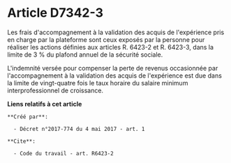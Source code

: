 # Article D7342-3

Les frais d'accompagnement à la validation des acquis de l'expérience pris en charge par la plateforme sont ceux exposés par
la personne pour réaliser les actions définies aux articles R. 6423-2 et R. 6423-3, dans la limite de 3 % du plafond annuel
de la sécurité sociale. 

L'indemnité versée pour compenser la perte de revenus occasionnée par l'accompagnement à la validation des acquis de
l'expérience est due dans la limite de vingt-quatre fois le taux horaire du salaire minimum interprofessionnel de croissance.

**Liens relatifs à cet article**

	**Créé par**:

	  - Décret n°2017-774 du 4 mai 2017 - art. 1

	**Cite**:

	  - Code du travail - art. R6423-2
